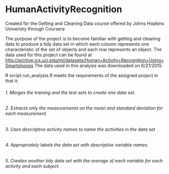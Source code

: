 # HumanActivityRecognition
Created for the Getting and Cleaning Data course offered by Johns Hopkins Univeristy through Coursera

The purpose of the project is to become familiar with getting and cleaning data to produce a tidy data set in which
each column represents one characteristic of the set of objects and each row represents an object. The data used
for this project can be found at http://archive.ics.uci.edu/ml/datasets/Human+Activity+Recognition+Using+Smartphones 
The data used in this analysis was downloaded on 6/21/2015. 

R script run_analysis.R meets the requirements of the assigned project in that it:
######       1. Merges the training and the test sets to create one data set.
######       2. Extracts only the measurements on the mean and standard deviation for each measurement. 
######       3. Uses descriptive activity names to name the activities in the data set
######       4. Appropriately labels the data set with descriptive variable names. 
######       5. Creates another tidy data set with the average of each variable for each activity and each subject.

